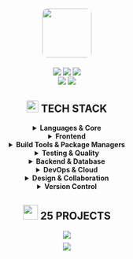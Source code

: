 <!-- Current Focus Section -->
<!-- <div align="center">
  <img src="https://badgen.net/badge/AI%20Integration/LLM%20APIs%20%26%20Vector%20DBs/black" />
  <img src="https://badgen.net/badge/Performance/Core%20Web%20Vitals%20%26%20Optimization/black" />
  <img src="https://badgen.net/badge/Architecture/Micro-Frontends%20%26%20Module%20Federation/black" />
</div> -->

<div align="center">
  <!-- Wave-style header
  <img width="100%" src="https://capsule-render.vercel.app/api?type=waving&color=0:333333,100:000000&height=150&section=header&fontSize=70&fontColor=ffffff&animation=fadeIn&fontAlignY=35" /> -->
  
  <!-- GitHub Octocat animation -->
  <div style="margin-top: 20px;margin-bottom: 20px;">
    <img src="https://media.giphy.com/media/3oKIPnAiaMCws8nOsE/giphy.gif" width="100" style="border-radius: 10px;" />
  </div>

  <!-- Developer info badges -->
  <div>
    <img src="https://badgen.net/badge/focus/Frontend%20Development%20%7C%20AI/red" />
    <img src="https://badgen.net/badge/location/South%20Korea/black" />
    <img src="https://badgen.net/badge/interests/UI%2C%20UX%2C%20Performance/yellow" />
  </div>
</div>

<!-- Contact info -->
<div align="center">
  <!-- <img src="https://badgen.net/badge/email/contact@example.com/cyan" /> -->
  <img src="https://api.visitorbadge.io/api/daily?path=https%3A%2F%2Fgithub.com%2Flledellebell%2Flledellebell&label=Today&labelColor=%23000000&countColor=%23555555&style=flat&labelStyle=none" />
  <img src="https://badgen.net/badge/Profile%20Views/1.2k+/black" />
</div>


<!-- Tech stack section with skillicons -->
<div align="center">
  <h2><img src="https://media.giphy.com/media/QssGEmpkyEOhBCb7e1/giphy.gif" width="24"> TECH STACK</h2>
  
  <details>
    <summary><b>Languages & Core</b></summary>
    <img src="https://skillicons.dev/icons?i=js,ts,nodejs&theme=dark" />
  </details>
  
  <details>
    <summary><b>Frontend</b></summary>
    <img src="https://skillicons.dev/icons?i=html,css,react,vue,nextjs,tailwind,styledcomponents,redux,sass,less,bootstrap&theme=dark" />
  </details>
  
  <details>
    <summary><b>Build Tools & Package Managers</b></summary>
    <img src="https://skillicons.dev/icons?i=webpack,vite,babel,gulp,rollup,npm,pnpm&theme=dark" />
  </details>
  
  <details>
    <summary><b>Testing & Quality</b></summary>
    <img src="https://skillicons.dev/icons?i=jest,vitest&theme=dark" />
  </details>
  
  <details>
    <summary><b>Backend & Database</b></summary>
    <img src="https://skillicons.dev/icons?i=express,nginx,mongodb,postgres,mysql,redis&theme=dark" />
  </details>
  
  <details>
    <summary><b>DevOps & Cloud</b></summary>
    <img src="https://skillicons.dev/icons?i=docker,aws,googlecloud&theme=dark" />
  </details>
  
  <details>
    <summary><b>Design & Collaboration</b></summary>
    <img src="https://skillicons.dev/icons?i=figma,ai,ps,xd&theme=dark" />
  </details>

  <details>
    <summary><b>Version Control</b></summary>
    <img src="https://skillicons.dev/icons?i=git,github,bitbucket,gitlab&theme=dark" />
  </details>
  
</div>


<!-- Projects section with badgen style -->
<div align="center">
  <h2><img src="https://media.giphy.com/media/WUlplcMpOCEmTGBtBW/giphy.gif" width="30"> 25 PROJECTS</h2>
  <!-- <img src="https://badgen.net/badge/category/Web%20Applications/purple" />
  <img src="https://badgen.net/badge/status/Production/green" />
  <br/>
  <div style="margin-top: 10px;">
    <img src="https://badgen.net/badge/code/Clean%20Architecture/blue" />
    <img src="https://badgen.net/badge/testing/TDD%20%26%20E2E/green" />
    <img src="https://badgen.net/badge/style/Component%20Driven/purple" />
    <img src="https://badgen.net/badge/UX/Accessibility%20First/orange" />
  </div> -->
</div>

<!-- Simple project list -->
<div align="center">
  <div>
    <a href="https://github.com/lledellebell/code-review-monster" style="text-decoration: none;">
      <img src="https://badgen.net/badge/Code%20Review%20Monster%20(Private)/TypeScript%20%7C%20Serverless%20%7C%20Google%20Gemini/blue?icon=github" />
    </a>
  </div>
  <div style="margin-top: 8px;">
    <a href="https://deep-loan.com/loan-calculator" style="text-decoration: none;">
      <img src="https://badgen.net/badge/Installment%20Loan%20Calculator%20(WIP)/Next.js%20%7C%20TypeScript%20%7C%20Tailwind/orange?icon=github" />
    </a>
  </div>
</div>

<!-- Recent Activity Section -->
<!-- <div align="center">
  <h2><img src="https://media.giphy.com/media/juua9i2c2fA0AIp2iq/giphy.gif" width="25"> RECENT ACTIVITY</h2> -->
  
  <!--RECENT_ACTIVITY:start-->
  <!-- ⭐ Starred [organization/repo-name](https://github.com/organization/repo-name)
  🔱 Forked [organization/another-repo](https://github.com/organization/another-repo)
  🗣 Commented on [#123](https://github.com/organization/repo/issues/123) in [organization/repo](https://github.com/organization/repo)
  🎉 Merged PR [#456](https://github.com/organization/repo/pull/456) in [organization/repo](https://github.com/organization/repo)
  👀 Watched [organization/interesting-project](https://github.com/organization/interesting-project) -->
  <!--RECENT_ACTIVITY:end-->
  
  <!-- <div align="center">
    <img src="https://badgen.net/badge/Last%20Updated/Daily%20by%20GitHub%20Action/cyan" />
  </div>
</div> -->

<!-- Streak Stats Section -->
<!-- 
<div align="center">
  <h2>🔥 CONTRIBUTION STREAK</h2>
  <img src="https://github-readme-streak-stats.herokuapp.com/?user=lledellebell&theme=radical&hide_border=true" alt="GitHub Streak" />
</div>
 -->

<!-- Wave-style footer to match header -->
<!-- <img width="100%" src="https://capsule-render.vercel.app/api?type=waving&color=0:333333,100:000000&height=120&section=footer&animation=fadeIn" /> -->
